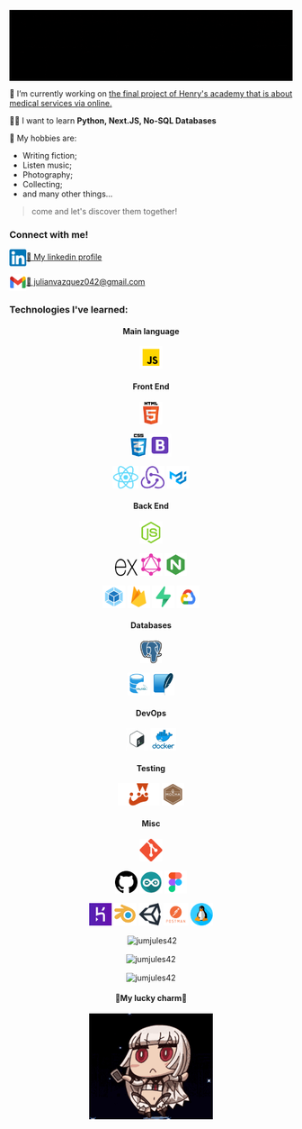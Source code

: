 <p align='center'>
<img align='center' src='./assets/images/banner.gif' alt='My name is Julian Vazquez.' />
</p>

🙌 I’m currently working on [the final project of Henry's academy that is about medical services via online.](https://github.com/Ululette/PF8Samurai)

👨‍🎓 I want to learn **Python, Next.JS, No-SQL Databases**

🎥 My hobbies are:
 - Writing fiction;
 - Listen music;
 - Photography;
 - Collecting;
 - and many other things...
> come and let's discover them together!

<h3 align="left">Connect with me!</h3>
<p align="left">
<a href="https://linkedin.com/in/julianvazquezdev" target="_blank"><img align="center" src="./assets/images/linkedin-logo.png" alt="julianvazquezdev" height="30" width="auto" />🤝 My linkedin profile</a>
</p>
<p align="left">
<a href="mailto:julianvazquez042@gmail.com" target="_blank"><img align="center" src="./assets/images/gmail.png" alt="julianvazquez042@gmail.com" height="30" width="auto" />📧 julianvazquez042@gmail.com</a>
</p>

<h3 align="left">Technologies I've learned:</h3>

<h4 align="center">Main language</h4>
<p align="center"><a href="https://developer.mozilla.org/en-US/docs/Web/JavaScript" target="_blank"> <img src="./assets/images/javascript.png" alt="javascript" width="40" height="40"/></a></p>

<h4 align="center">Front End</h4>
<p align='center'>
<a href="https://www.w3.org/html/" target="_blank"> <img src="./assets/images/html.png" alt="html5" width="auto" height="40"/></a></p>
<p align='center'>
<a href="https://www.w3schools.com/css/" target="_blank"> <img src="./assets/images/css3.png" alt="css3" width="auto" height="40"/></a>
<a href="https://getbootstrap.com" target="_blank"> <img src="./assets/images/bootstrap.png" alt="bootstrap" width="auto" height="40"/></a>
</p>
<p align='center'>
<a href="https://reactjs.org/" target="_blank"> <img src="./assets/images/react.png" alt="react" width="auto" height="40"/></a>
<a href="https://redux.js.org" target="_blank"> <img src="./assets/images/redux.png" alt="redux" width="auto" height="40"/></a>
<a href="https://material-ui.com/" target="_blank"> <img src="./assets/images/material-ui.png" alt="material-ui" width="auto" height="40"/></a>
</p>
<h4 align="center">Back End</h4>
<p align='center'>
<a href="https://nodejs.org" target="_blank"> <img src="./assets/images/nodejs.png" alt="nodejs" width="auto" height="40"/></a>
</p>
<p align='center'>
<a href="https://expressjs.com" target="_blank"> <img src="./assets/images/expressjs.png" alt="express" width="40" height="30"/></a>
<a href="https://graphql.org" target="_blank"> <img src="./assets/images/graphql.png" alt="graphql" width="auto" height="40"/></a>
<a href="https://www.nginx.com" target="_blank"> <img src="./assets/images/nginx.png" alt="nginx" width="40" height="40"/></a>
</p>
<p align='center'>
<a href="https://webpack.js.org" target="_blank"> <img src="./assets/images/webpack.png" alt="webpack" width="auto" height="40"/></a>
<a href="https://firebase.google.com/" target="_blank"> <img src="./assets/images/firebase.png" alt="firebase" width="auto" height="40"/></a> 
<a href="https://supabase.io/" target="_blank"> <img src="./assets/images/supabase.png" alt="supabase" width="40" height="40"/></a> 
<a href="https://cloud.google.com" target="_blank"> <img src="./assets/images/gcloud.png" alt="gcp" width="40" height="40"/></a>
</p>
<h4 align="center">Databases</h4>
<p align='center'>
<a href="https://www.postgresql.org" target="_blank"> <img src="./assets/images/postgresql.png" alt="postgresql" width="auto" height="40"/></a>
</p>
<p align='center'>
<a href="https://www.mysql.com/" target="_blank"> <img src="./assets/images/mysql.png" alt="postgresql" width="auto" height="40"/></a>
<a href="https://www.sqlite.org/" target="_blank"> <img src="./assets/images/sqlite.png" alt="sqlite" width="auto" height="40"/></a>
</p>
<h4 align="center">DevOps</h4>
<p align='center'>
<a href="https://www.gnu.org/software/bash/" target="_blank"> <img src="./assets/images/bash.png" alt="bash" width="auto" height="40"/></a>
<a href="https://www.docker.com/" target="_blank"> <img src="./assets/images/docker.png" alt="docker" width="auto" height="40"/></a>
</p>
<h4 align="center">Testing</h4>
<p align='center'>
<a href="https://jestjs.io" target="_blank"> <img src="./assets/images/jest.png" alt="jest" width="auto" height="40"/></a>
<a href="https://mochajs.org" target="_blank"> <img src="./assets/images/mocha.png" alt="mocha" width="auto" height="40"/></a>
</p>
<h4 align="center">Misc</h4>
<p align='center'>
<a href="https://git-scm.com/" target="_blank"> <img src="./assets/images/git.png" alt="git" width="auto" height="40"/></a>
</p>
<p align='center'>
<a href="https://git-scm.com/" target="_blank"> <img src="./assets/images/github.png" alt="github" width="auto" height="40"/></a>
<a href="https://www.arduino.cc/" target="_blank"> <img src="./assets/images/arduino.png" alt="arduino" width="auto" height="40"/></a>
<a href="https://www.figma.com/" target="_blank"> <img src="./assets/images/figma.png" alt="figma" width="auto" height="40"/></a>
</p>
<p align='center'>
<a href="https://heroku.com" target="_blank"> <img src="./assets/images/heroku.png" alt="heroku" width="auto" height="40"/></a>
<a href="https://www.blender.org/" target="_blank"> <img src="./assets/images/blender.png" alt="blender" width="auto" height="40"/></a>
<a href="https://unity.com/" target="_blank"> <img src="./assets/images/unity.png" alt="unity" width="auto" height="40"/></a>
<a href="https://postman.com" target="_blank"> <img src="./assets/images/postnman.png" alt="postman" width="auto" height="40"/></a>
<a href="https://www.linux.org/" target="_blank"> <img src="./assets/images/linux.png" alt="linux" width="auto" height="40"/></a> 
</p>

<p align="center">&nbsp;<img align="center" src="https://github-readme-stats.vercel.app/api?username=jumjules42&show_icons=true&theme=dark&locale=en" alt="jumjules42" /></p>

<p align="center"><img align='center' src="https://github-readme-stats.vercel.app/api/top-langs?username=jumjules42&show_icons=true&theme=dark&locale=en&layout=compact" alt="jumjules42" /></p>

<p align="center"><img align='center' src="https://github-readme-streak-stats.herokuapp.com/?user=jumjules42&theme=dark" alt="jumjules42" /></p>

<h4 align='center'>🙏My lucky charm🙏</h4>
<p align='center'><img align='center' src="./assets/images/altera.gif" alt="My lucky charm." /></p>